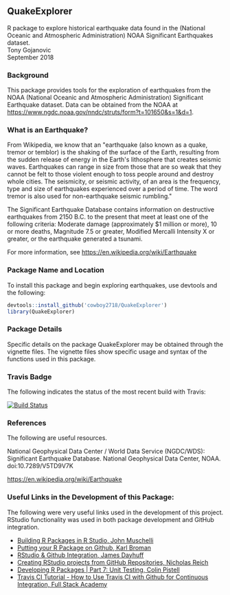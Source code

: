 ## QuakeExplorer
R package to explore historical earthquake data found in the (National Oceanic and Atmospheric Administration) NOAA Significant Earthquakes dataset.  
Tony Gojanovic   
September 2018  

### Background

This package provides tools for the exploration of earthquakes from the NOAA (National Oceanic and Atmospheric Administration) Significant Earthquake dataset.  Data can be obtained from the NOAA at https://www.ngdc.noaa.gov/nndc/struts/form?t=101650&s=1&d=1.

### What is an Earthquake?

From Wikipedia, we know that an "earthquake (also known as a quake, tremor or temblor) is the shaking of the surface of the Earth, resulting from the sudden release of energy in the Earth's lithosphere that creates seismic waves. Earthquakes can range in size from those that are so weak that they cannot be felt to those violent enough to toss people around and destroy whole cities. The seismicity, or seismic activity, of an area is the frequency, type and size of earthquakes experienced over a period of time. The word tremor is also used for non-earthquake seismic rumbling."

The Significant Earthquake Database contains information on destructive earthquakes from 2150 B.C. to the present that meet at least one of the following criteria: Moderate damage (approximately $1 million or more), 10 or more deaths, Magnitude 7.5 or greater, Modified Mercalli Intensity X or greater, or the earthquake generated a tsunami.

For more information, see https://en.wikipedia.org/wiki/Earthquake

### Package Name and Location

To install this package and begin exploring earthquakes, use devtools and the following:

```r
devtools::install_github('cowboy2718/QuakeExplorer')
library(QuakeExplorer)
```

### Package Details

Specific details on the package QuakeExplorer may be obtained through the vignette files.  The vignette files show specific usage and syntax of the functions used in this package.

### Travis Badge

The following indicates the status of the most recent build with Travis:

[![Build Status](https://travis-ci.org/cowboy2718/QuakeExplorer.svg?branch=master)](https://travis-ci.org/cowboy2718/QuakeExplorer)

### References

The following are useful resources.

National Geophysical Data Center / World Data Service (NGDC/WDS): Significant Earthquake Database. National Geophysical Data Center, NOAA. doi:10.7289/V5TD9V7K

https://en.wikipedia.org/wiki/Earthquake

### Useful Links in the Development of this Package:

The following were very useful links used in the development of this project.  RStudio functionality was used in both package development and GitHub integration.

* [Building R Packages in R Studio, John Muschelli](https://www.youtube.com/watch?v=OIirKRgIsdc) 
* [Putting your R Package on Github, Karl Broman](http://kbroman.org/pkg_primer/pages/github.html) 
* [RStudio & Github Integration, James Dayhuff](https://www.youtube.com/watch?v=E2d91v1Twcc&t=597s) 
* [Creating RStudio projects from GitHub Repositories, Nicholas Reich ](https://www.youtube.com/watch?v=YxZ8J2rqhEM) 
* [Developing R Packages | Part 7: Unit Testing, Colin Pistell](https://www.youtube.com/watch?v=u2KDSY_8Ay4) 
* [Travis CI Tutorial - How to Use Travis CI with Github for Continuous Integration, Full Stack Academy](https://www.youtube.com/watch?v=Uft5KBimzyk)
